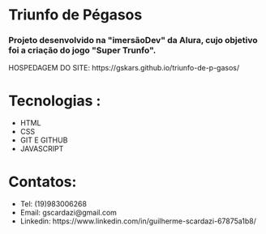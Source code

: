 # Triunfo de Pégasos




<h3>Projeto desenvolvido na "imersãoDev" da Alura, cujo objetivo foi a criação do jogo "Super Trunfo".</h3>
HOSPEDAGEM DO SITE: https://gskars.github.io/triunfo-de-p-gasos/

 # Tecnologias :
 <uL>
 <li>HTML</li>
 <li>CSS</li>
 <li>GIT E GITHUB</li>
 <li> JAVASCRIPT</li>
</ul>
 
 # Contatos:
 <UL>
 <LI>Tel: (19)983006268 </LI>
 <LI>Email: gscardazi@gmail.com </LI>
 <LI>Linkedin: https://www.linkedin.com/in/guilherme-scardazi-67875a1b8/   </LI>
 </UL>


